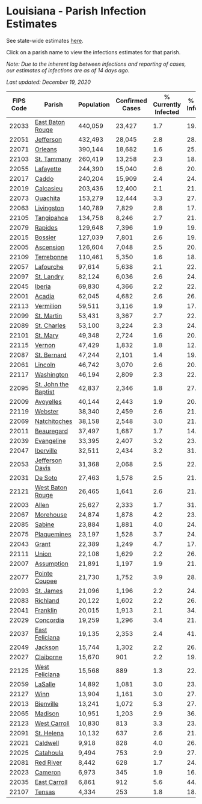 # Louisiana - Parish Infection Estimates

See state-wide estimates [here](/infections/us-la).

Click on a parish name to view the infections estimates for that parish.

*Note: Due to the inherent lag between infections and reporting of cases, our estimates of infections are as of 14 days ago.*

*Last updated: December 19, 2020*

|   FIPS Code |                                       Parish |   Population |   Confirmed Cases |   % Currently Infected |   % Total Infected |
|-------------|----------------------------------------------|--------------|-------------------|------------------------|--------------------|
|       22033 |         [East Baton Rouge](east-baton-rouge) |      440,059 |            23,427 |                    1.7 |               19.6 |
|       22051 |                       [Jefferson](jefferson) |      432,493 |            28,045 |                    2.8 |               28.9 |
|       22071 |                           [Orleans](orleans) |      390,144 |            18,682 |                    1.6 |               25.2 |
|       22103 |                   [St. Tammany](st.-tammany) |      260,419 |            13,258 |                    2.3 |               18.3 |
|       22055 |                       [Lafayette](lafayette) |      244,390 |            15,040 |                    2.6 |               20.8 |
|       22017 |                               [Caddo](caddo) |      240,204 |            15,909 |                    2.4 |               24.2 |
|       22019 |                       [Calcasieu](calcasieu) |      203,436 |            12,400 |                    2.1 |               21.0 |
|       22073 |                         [Ouachita](ouachita) |      153,279 |            12,444 |                    3.3 |               27.3 |
|       22063 |                     [Livingston](livingston) |      140,789 |             7,829 |                    2.8 |               17.9 |
|       22105 |                     [Tangipahoa](tangipahoa) |      134,758 |             8,246 |                    2.7 |               21.5 |
|       22079 |                           [Rapides](rapides) |      129,648 |             7,396 |                    1.9 |               19.4 |
|       22015 |                           [Bossier](bossier) |      127,039 |             7,801 |                    2.6 |               19.7 |
|       22005 |                       [Ascension](ascension) |      126,604 |             7,048 |                    2.5 |               20.0 |
|       22109 |                     [Terrebonne](terrebonne) |      110,461 |             5,350 |                    1.6 |               18.0 |
|       22057 |                       [Lafourche](lafourche) |       97,614 |             5,638 |                    2.1 |               22.2 |
|       22097 |                     [St. Landry](st.-landry) |       82,124 |             6,036 |                    2.6 |               24.4 |
|       22045 |                             [Iberia](iberia) |       69,830 |             4,366 |                    2.2 |               22.6 |
|       22001 |                             [Acadia](acadia) |       62,045 |             4,682 |                    2.6 |               26.2 |
|       22113 |                       [Vermilion](vermilion) |       59,511 |             3,116 |                    1.9 |               17.3 |
|       22099 |                     [St. Martin](st.-martin) |       53,431 |             3,367 |                    2.7 |               22.5 |
|       22089 |                   [St. Charles](st.-charles) |       53,100 |             3,224 |                    2.3 |               24.6 |
|       22101 |                         [St. Mary](st.-mary) |       49,348 |             2,724 |                    1.6 |               20.4 |
|       22115 |                             [Vernon](vernon) |       47,429 |             1,832 |                    1.8 |               12.3 |
|       22087 |                   [St. Bernard](st.-bernard) |       47,244 |             2,101 |                    1.4 |               19.9 |
|       22061 |                           [Lincoln](lincoln) |       46,742 |             3,070 |                    2.6 |               20.6 |
|       22117 |                     [Washington](washington) |       46,194 |             2,809 |                    2.3 |               22.0 |
|       22095 | [St. John the Baptist](st.-john-the-baptist) |       42,837 |             2,346 |                    1.8 |               27.5 |
|       22009 |                       [Avoyelles](avoyelles) |       40,144 |             2,443 |                    1.9 |               20.4 |
|       22119 |                           [Webster](webster) |       38,340 |             2,459 |                    2.6 |               21.1 |
|       22069 |                 [Natchitoches](natchitoches) |       38,158 |             2,548 |                    3.0 |               21.6 |
|       22011 |                     [Beauregard](beauregard) |       37,497 |             1,687 |                    1.7 |               14.9 |
|       22039 |                     [Evangeline](evangeline) |       33,395 |             2,407 |                    3.2 |               23.5 |
|       22047 |                       [Iberville](iberville) |       32,511 |             2,434 |                    3.2 |               31.0 |
|       22053 |           [Jefferson Davis](jefferson-davis) |       31,368 |             2,068 |                    2.5 |               22.4 |
|       22031 |                           [De Soto](de-soto) |       27,463 |             1,578 |                    2.5 |               21.7 |
|       22121 |         [West Baton Rouge](west-baton-rouge) |       26,465 |             1,641 |                    2.6 |               21.7 |
|       22003 |                               [Allen](allen) |       25,627 |             2,333 |                    1.7 |               31.7 |
|       22067 |                       [Morehouse](morehouse) |       24,874 |             1,878 |                    4.2 |               23.5 |
|       22085 |                             [Sabine](sabine) |       23,884 |             1,881 |                    4.0 |               24.8 |
|       22075 |                   [Plaquemines](plaquemines) |       23,197 |             1,528 |                    3.7 |               24.1 |
|       22043 |                               [Grant](grant) |       22,389 |             1,249 |                    4.7 |               17.3 |
|       22111 |                               [Union](union) |       22,108 |             1,629 |                    2.2 |               26.4 |
|       22007 |                     [Assumption](assumption) |       21,891 |             1,197 |                    1.9 |               21.8 |
|       22077 |               [Pointe Coupee](pointe-coupee) |       21,730 |             1,752 |                    3.9 |               28.0 |
|       22093 |                       [St. James](st.-james) |       21,096 |             1,196 |                    2.2 |               24.9 |
|       22083 |                         [Richland](richland) |       20,122 |             1,602 |                    2.2 |               26.6 |
|       22041 |                         [Franklin](franklin) |       20,015 |             1,913 |                    2.1 |               34.4 |
|       22029 |                       [Concordia](concordia) |       19,259 |             1,296 |                    3.4 |               21.0 |
|       22037 |             [East Feliciana](east-feliciana) |       19,135 |             2,353 |                    2.4 |               41.2 |
|       22049 |                           [Jackson](jackson) |       15,744 |             1,302 |                    2.2 |               26.5 |
|       22027 |                       [Claiborne](claiborne) |       15,670 |               901 |                    2.2 |               19.3 |
|       22125 |             [West Feliciana](west-feliciana) |       15,568 |               889 |                    1.3 |               22.2 |
|       22059 |                           [LaSalle](lasalle) |       14,892 |             1,081 |                    3.0 |               23.0 |
|       22127 |                                 [Winn](winn) |       13,904 |             1,161 |                    3.0 |               27.5 |
|       22013 |                       [Bienville](bienville) |       13,241 |             1,072 |                    5.3 |               27.4 |
|       22065 |                           [Madison](madison) |       10,951 |             1,203 |                    2.9 |               36.6 |
|       22123 |                 [West Carroll](west-carroll) |       10,830 |               813 |                    3.3 |               23.6 |
|       22091 |                     [St. Helena](st.-helena) |       10,132 |               637 |                    2.6 |               21.3 |
|       22021 |                         [Caldwell](caldwell) |        9,918 |               828 |                    4.0 |               26.2 |
|       22025 |                       [Catahoula](catahoula) |        9,494 |               753 |                    2.9 |               27.0 |
|       22081 |                       [Red River](red-river) |        8,442 |               628 |                    1.7 |               24.9 |
|       22023 |                           [Cameron](cameron) |        6,973 |               345 |                    1.9 |               16.5 |
|       22035 |                 [East Carroll](east-carroll) |        6,861 |               912 |                    5.6 |               44.9 |
|       22107 |                             [Tensas](tensas) |        4,334 |               253 |                    1.8 |               18.3 |